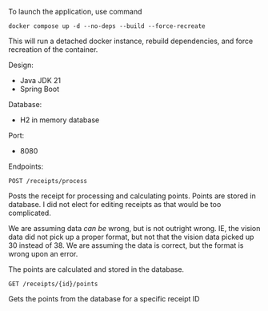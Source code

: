 To launch the application, use command

``docker compose up -d --no-deps --build --force-recreate``

This will run a detached docker instance, rebuild dependencies, and force recreation of the container.

Design:
* Java JDK 21
* Spring Boot

Database:
* H2 in memory database

Port:
* 8080

Endpoints:

``POST /receipts/process`` 

Posts the receipt for processing and calculating points. Points are stored in database. I did not elect for editing receipts as that would be too complicated. 

We are assuming data *can be* wrong, but is not outright wrong. IE, the vision data did not pick up a proper format, but not that the vision data picked up 30 instead of 38. We are assuming the data is correct, but the format is wrong upon an error.

The points are calculated and stored in the database.


``GET /receipts/{id}/points``

Gets the points from the database for a specific receipt ID

